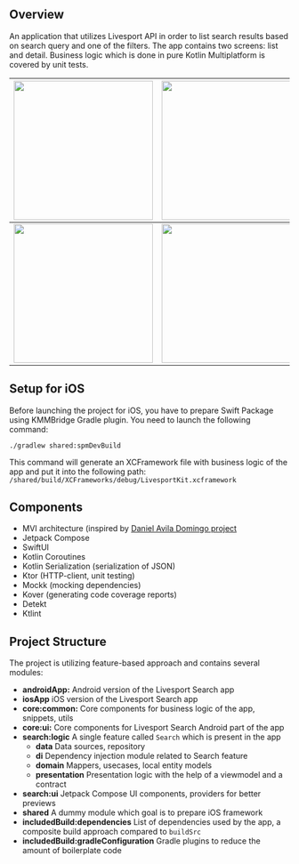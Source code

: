 ## Overview

An application that utilizes Livesport API in order to list search results based on search query and one of the filters.
The app contains two screens: list and detail. Business logic which is done in pure Kotlin Multiplatform is covered by unit tests.

|<image src="assets/screenshot_1.png" width="250px">|<image src="assets/screenshot_2.png" width="250px">|
|---|--|
|<image src="assets/screenshot_3.png" width="250px">|<image src="assets/screenshot_4.png" width="250px">|

## Setup for iOS
Before launching the project for iOS, you have to prepare Swift Package using KMMBridge Gradle plugin.
You need to launch the following command:
```
./gradlew shared:spmDevBuild
```
This command will generate an XCFramework file with business logic of the app and put it into the following path: `/shared/build/XCFrameworks/debug/LivesportKit.xcframework`

## Components
- MVI architecture (inspired by [Daniel Avila Domingo project](https://github.com/daniaviladomingo/kmm)
- Jetpack Compose
- SwiftUI
- Kotlin Coroutines
- Kotlin Serialization (serialization of JSON)
- Ktor (HTTP-client, unit testing)
- Mockk (mocking dependencies)
- Kover (generating code coverage reports)
- Detekt
- Ktlint

## Project Structure
The project is utilizing feature-based approach and contains several modules:
- **androidApp:** Android version of the Livesport Search app
- **iosApp** iOS version of the Livesport Search app
- **core:common:** Core components for business logic of the app, snippets, utils
- **core:ui:** Core components for Livesport Search Android part of the app
- **search:logic** A single feature called `Search` which is present in the app
    - **data** Data sources, repository
    - **di** Dependency injection module related to Search feature
    - **domain** Mappers, usecases, local entity models
    - **presentation** Presentation logic with the help of a viewmodel and a contract
- **search:ui** Jetpack Compose UI components, providers for better previews
- **shared** A dummy module which goal is to prepare iOS framework
- **includedBuild:dependencies** List of dependencies used by the app, a composite build approach compared to `buildSrc`
- **includedBuild:gradleConfiguration** Gradle plugins to reduce the amount of boilerplate code
